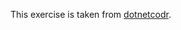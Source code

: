 This exercise is taken from [dotnetcodr](https://dotnetcodr.com/2013/05/30/design-patterns-and-practices-in-net-the-ch.epfl.sweng.exercises.exercise3-pattern/).
